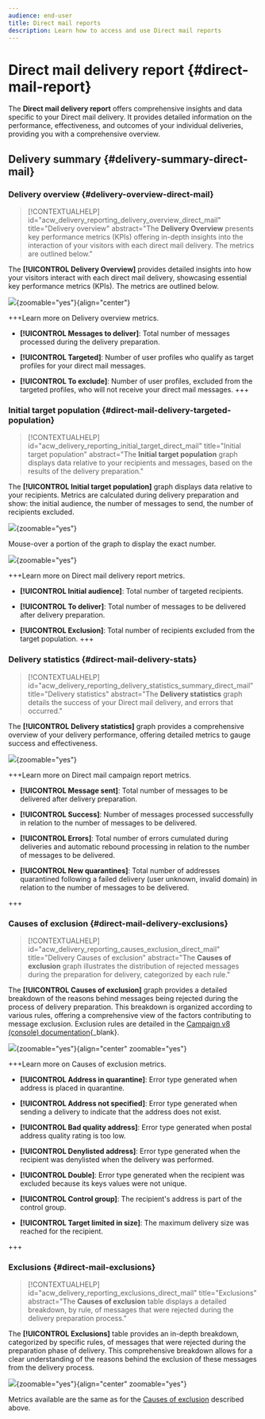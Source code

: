 ```yaml
---
audience: end-user
title: Direct mail reports
description: Learn how to access and use Direct mail reports
---
```

# Direct mail delivery report {#direct-mail-report}

The **Direct mail delivery report** offers comprehensive insights and data specific to your Direct mail delivery. It provides detailed information on the performance, effectiveness, and outcomes of your individual deliveries, providing you with a comprehensive overview.

## Delivery summary {#delivery-summary-direct-mail}

### Delivery overview {#delivery-overview-direct-mail}

>[!CONTEXTUALHELP]
>id="acw_delivery_reporting_delivery_overview_direct_mail"
>title="Delivery overview"
>abstract="The **Delivery Overview** presents key performance metrics (KPIs) offering in-depth insights into the interaction of your visitors with each direct mail delivery. The metrics are outlined below."

The **[!UICONTROL Delivery Overview]** provides detailed insights into how your visitors interact with each direct mail delivery, showcasing essential key performance metrics (KPIs).  The metrics are outlined below.

![](assets/direct-overview.png){zoomable="yes"}{align="center"}

+++Learn more on Delivery overview metrics.

* **[!UICONTROL Messages to deliver]**: Total number of messages processed during the delivery preparation.

* **[!UICONTROL Targeted]**: Number of user profiles who qualify as target profiles for your direct mail messages.

* **[!UICONTROL To exclude]**: Number of user profiles, excluded from the targeted profiles, who will not receive your direct mail messages.
+++

### Initial target population {#direct-mail-delivery-targeted-population}

>[!CONTEXTUALHELP]
>id="acw_delivery_reporting_initial_target_direct_mail"
>title="Initial target population"
>abstract="The **Initial target population** graph displays data relative to your recipients and messages, based on the results of the delivery preparation."

The **[!UICONTROL Initial target population]** graph displays data relative to your recipients. Metrics are calculated during delivery preparation and show: the initial audience, the number of messages to send, the number of recipients excluded.

![](assets/direct-mail-delivery-targeted-population.png){zoomable="yes"}

Mouse-over a portion of the graph to display the exact number.

![](assets/direct-mail-delivery-targeted-population_2.png){zoomable="yes"}

+++Learn more on Direct mail delivery report metrics.

* **[!UICONTROL Initial audience]**: Total number of targeted recipients.

* **[!UICONTROL To deliver]**: Total number of messages to be delivered after delivery preparation.

* **[!UICONTROL Exclusion]**: Total number of recipients excluded from the target population.
+++

### Delivery statistics {#direct-mail-delivery-stats}

>[!CONTEXTUALHELP]
>id="acw_delivery_reporting_delivery_statistics_summary_direct_mail"
>title="Delivery statistics"
>abstract="The **Delivery statistics** graph details the success of your Direct mail delivery, and errors that occurred."

The **[!UICONTROL Delivery statistics]** graph provides a comprehensive overview of your delivery performance, offering detailed metrics to gauge success and effectiveness.

![](assets/direct-mail-delivery-stats.png){zoomable="yes"}

+++Learn more on Direct mail campaign report metrics.

* **[!UICONTROL Message sent]**: Total number of messages to be delivered after delivery preparation.

* **[!UICONTROL Success]**: Number of messages processed successfully in relation to the number of messages to be delivered.

* **[!UICONTROL Errors]**: Total number of errors cumulated during deliveries and automatic rebound processing in relation to the number of messages to be delivered.

* **[!UICONTROL New quarantines]**: Total number of addresses quarantined following a failed delivery (user unknown, invalid domain) in relation to the number of messages to be delivered.

+++

### Causes of exclusion {#direct-mail-delivery-exclusions}

>[!CONTEXTUALHELP]
>id="acw_delivery_reporting_causes_exclusion_direct_mail"
>title="Delivery Causes of exclusion"
>abstract="The **Causes of exclusion** graph illustrates the distribution of rejected messages during the preparation for delivery, categorized by each rule."

The **[!UICONTROL Causes of exclusion]** graph  provides a detailed breakdown of the reasons behind messages being rejected during the process of delivery preparation. This breakdown is organized according to various rules, offering a comprehensive view of the factors contributing to message exclusion. Exclusion rules are detailed in the [Campaign v8 (console) documentation](https://experienceleague.adobe.com/docs/campaign/campaign-v8/send/failures/delivery-failures.html#email-error-types){_blank}.

![](assets/direct-mail-delivery-exclusions.png){zoomable="yes"}{align="center" zoomable="yes"}

+++Learn more on Causes of exclusion metrics.

* **[!UICONTROL Address in quarantine]**: Error type generated when address is placed in quarantine.

* **[!UICONTROL Address not specified]**: Error type generated when sending a delivery to indicate that the address does not exist.

* **[!UICONTROL Bad quality address]**: Error type generated when postal address quality rating is too low.

* **[!UICONTROL Denylisted address]**: Error type generated when the recipient was denylisted when the delivery was performed.

* **[!UICONTROL Double]**: Error type generated when the recipient was excluded because its keys values were not unique.

* **[!UICONTROL Control group]**: The recipient's address is part of the control group.

* **[!UICONTROL Target limited in size]**: The maximum delivery size was reached for the recipient.

+++

### Exclusions {#direct-mail-exclusions}

>[!CONTEXTUALHELP]
>id="acw_delivery_reporting_exclusions_direct_mail"
>title="Exclusions"
>abstract="The **Causes of exclusion** table displays a detailed breakdown, by rule, of messages that were rejected during the delivery preparation process."

The **[!UICONTROL Exclusions]** table provides an in-depth breakdown, categorized by specific rules, of messages that were rejected during the preparation phase of delivery. This comprehensive breakdown allows for a clear understanding of the reasons behind the exclusion of these messages from the delivery process.

![](assets/direct-mail-exclusions.png){zoomable="yes"}{align="center" zoomable="yes"}

Metrics available are the same as for the [Causes of exclusion](#direct-mail-delivery-exclusions) described above.
